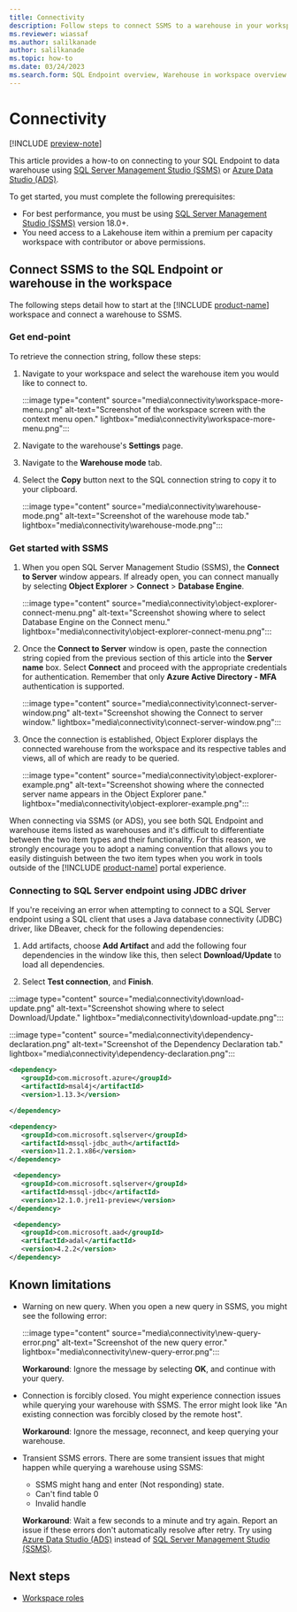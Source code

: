```yaml
---
title: Connectivity
description: Follow steps to connect SSMS to a warehouse in your workspace.
ms.reviewer: wiassaf
ms.author: salilkanade
author: salilkanade
ms.topic: how-to
ms.date: 03/24/2023
ms.search.form: SQL Endpoint overview, Warehouse in workspace overview
---
```


# Connectivity

[!INCLUDE [preview-note](../includes/preview-note.md)]

This article provides a how-to on connecting to your SQL Endpoint to data warehouse using [SQL Server Management Studio (SSMS)](https://aka.ms/ssms) or [Azure Data Studio (ADS)](aka.ms/azuredatastudio).

To get started, you must complete the following prerequisites:

- For best performance, you must be using [SQL Server Management Studio (SSMS)](https://aka.ms/ssms) version 18.0+.
- You need access to a Lakehouse item within a premium per capacity workspace with contributor or above permissions.

## Connect SSMS to the SQL Endpoint or warehouse in the workspace

The following steps detail how to start at the [!INCLUDE [product-name](../includes/product-name.md)] workspace and connect a warehouse to SSMS.

### Get end-point

To retrieve the connection string, follow these steps:

1. Navigate to your workspace and select the warehouse item you would like to connect to.

   :::image type="content" source="media\connectivity\workspace-more-menu.png" alt-text="Screenshot of the workspace screen with the context menu open." lightbox="media\connectivity\workspace-more-menu.png":::

1. Navigate to the warehouse's **Settings** page.
1. Navigate to the **Warehouse mode** tab.
1. Select the **Copy** button next to the SQL connection string to copy it to your clipboard.

   :::image type="content" source="media\connectivity\warehouse-mode.png" alt-text="Screenshot of the warehouse mode tab." lightbox="media\connectivity\warehouse-mode.png":::

### Get started with SSMS

1. When you open SQL Server Management Studio (SSMS), the **Connect to Server** window appears. If already open, you can connect manually by selecting **Object Explorer** > **Connect** > **Database Engine**.

   :::image type="content" source="media\connectivity\object-explorer-connect-menu.png" alt-text="Screenshot showing where to select Database Engine on the Connect menu." lightbox="media\connectivity\object-explorer-connect-menu.png":::

1. Once the **Connect to Server** window is open, paste the connection string copied from the previous section of this article into the **Server name** box. Select **Connect** and proceed with the appropriate credentials for authentication. Remember that only **Azure Active Directory - MFA** authentication is supported.

   :::image type="content" source="media\connectivity\connect-server-window.png" alt-text="Screenshot showing the Connect to server window." lightbox="media\connectivity\connect-server-window.png":::

1. Once the connection is established, Object Explorer displays the connected warehouse from the workspace and its respective tables and views, all of which are ready to be queried.

   :::image type="content" source="media\connectivity\object-explorer-example.png" alt-text="Screenshot showing where the connected server name appears in the Object Explorer pane." lightbox="media\connectivity\object-explorer-example.png":::

When connecting via SSMS (or ADS), you see both SQL Endpoint and warehouse items listed as warehouses and it's difficult to differentiate between the two item types and their functionality. For this reason, we strongly encourage you to adopt a naming convention that allows you to easily distinguish between the two item types when you work in tools outside of the [!INCLUDE [product-name](../includes/product-name.md)] portal experience.

### Connecting to SQL Server endpoint using JDBC driver

If you're receiving an error when attempting to connect to a SQL Server endpoint using a SQL client that uses a Java database connectivity (JDBC) driver, like DBeaver, check for the following dependencies:

1. Add artifacts, choose **Add Artifact** and add the following four dependencies in the window like this, then select **Download/Update** to load all dependencies.

1. Select **Test connection**, and **Finish**.

:::image type="content" source="media\connectivity\download-update.png" alt-text="Screenshot showing where to select Download/Update." lightbox="media\connectivity\download-update.png":::

:::image type="content" source="media\connectivity\dependency-declaration.png" alt-text="Screenshot of the Dependency Declaration tab." lightbox="media\connectivity\dependency-declaration.png":::

```xml
<dependency>
   <groupId>com.microsoft.azure</groupId>
   <artifactId>msal4j</artifactId>
   <version>1.13.3</version>

</dependency>

<dependency>
   <groupId>com.microsoft.sqlserver</groupId>
   <artifactId>mssql-jdbc_auth</artifactId>
   <version>11.2.1.x86</version>
</dependency>

 <dependency>
   <groupId>com.microsoft.sqlserver</groupId>
   <artifactId>mssql-jdbc</artifactId>
   <version>12.1.0.jre11-preview</version>
</dependency>

 <dependency>
   <groupId>com.microsoft.aad</groupId>
   <artifactId>adal</artifactId>
   <version>4.2.2</version>
</dependency>
```

## Known limitations

- Warning on new query. When you open a new query in SSMS, you might see the following error:

   :::image type="content" source="media\connectivity\new-query-error.png" alt-text="Screenshot of the new query error." lightbox="media\connectivity\new-query-error.png":::

   **Workaround**: Ignore the message by selecting **OK**, and continue with your query.

- Connection is forcibly closed. You might experience connection issues while querying your warehouse with SSMS. The error might look like "An existing connection was forcibly closed by the remote host".

   **Workaround**: Ignore the message, reconnect, and keep querying your warehouse.

- Transient SSMS errors. There are some transient issues that might happen while querying a warehouse using SSMS:

  - SSMS might hang and enter (Not responding) state.
  - Can't find table 0
  - Invalid handle

   **Workaround**: Wait a few seconds to a minute and try again. Report an issue if these errors don't automatically resolve after retry. Try using [Azure Data Studio (ADS)](aka.ms/azuredatastudio) instead of [SQL Server Management Studio (SSMS)](https://aka.ms/ssms).

## Next steps

- [Workspace roles](workspace-roles.md)
